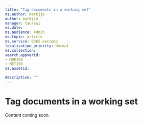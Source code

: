 ```yaml
---
title: "Tag documents in a working set"
ms.author: markjjo
author: markjjo
manager: laurawi
ms.date: 
ms.audience: Admin
ms.topic: article
ms.service: O365-seccomp
localization_priority: Normal
ms.collection: 
search.appverid: 
- MOE150
- MET150
ms.assetid: 

description: ""
---
```


# Tag documents in a working set

Content coming soon.